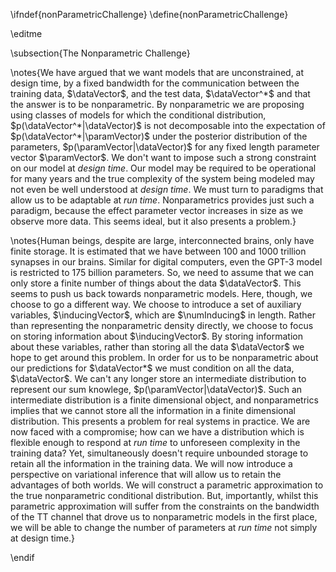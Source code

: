 \ifndef{nonParametricChallenge}
\define{nonParametricChallenge}

\editme


\subsection{The Nonparametric Challenge}

\notes{We have argued that we want models that are unconstrained, at
design time, by a fixed bandwidth for the communication between the
training data, $\dataVector$, and the test data, $\dataVector^*$ and
that the answer is to be nonparametric. By nonparametric we are
proposing using classes of models for which the conditional
distribution, $p(\dataVector^*|\dataVector)$ is not decomposable into
the expectation of $p(\dataVector^*|\paramVector)$ under the posterior
distribution of the parameters, $p(\paramVector|\dataVector)$ for any
fixed length parameter vector $\paramVector$. We don't want to impose
such a strong constraint on our model at *design time*. Our model may
be required to be operational for many years and the true complexity
of the system being modeled may not even be well understood at *design
time*. We must turn to paradigms that allow us to be adaptable at *run
time*. Nonparametrics provides just such a paradigm, because the
effect parameter vector increases in size as we observe more
data. This seems ideal, but it also presents a problem.}

\notes{Human beings, despite are large, interconnected brains, only have finite
storage. It is estimated that we have between 100 and 1000 trillion synapses in our brains. Similar for digital computers, even the GPT-3 model is restricted to 175 billion parameters. So, we need to assume that we can
only store a finite number of things about the data $\dataVector$. This
seems to push us back towards nonparametric models. Here, though, we
choose to go a different way. We choose to introduce a set of auxiliary
variables, $\inducingVector$, which are $\numInducing$ in length. Rather
than representing the nonparametric density directly, we choose to
focus on storing information about $\inducingVector$. By storing
information about these variables, rather than storing all the data
$\dataVector$ we hope to get around this problem. In order for us to be
nonparametric about our predictions for $\dataVector*$ we must
condition on all the data, $\dataVector$. We can't any longer store an
intermediate distribution to represent our sum knowlege,
$p(\paramVector|\dataVector)$. Such an intermediate distribution is a
finite dimensional object, and nonparametrics implies that we cannot
store all the information in a finite dimensional distribution. This
presents a problem for real systems in practice. We are now faced with a
compromise; how can we have a distribution which is flexible enough to
respond at *run time* to unforeseen complexity in the training data?
Yet, simultaneously doesn't require unbounded storage to retain all the
information in the training data. We will now introduce a perspective on
variational inference that will allow us to retain the advantages of
both worlds. We will construct a parametric approximation to the true
nonparametric conditional distribution. But, importantly, whilst this
parametric approximation will suffer from the constraints on the
bandwidth of the TT channel that drove us to nonparametric models in
the first place, we will be able to change the number of parameters at
*run time* not simply at design time.}

\endif
